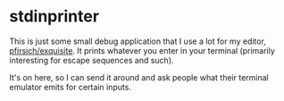 # stdinprinter

This is just some small debug application that I use a lot for my editor, [pfirsich/exquisite](exquisite). It prints whatever you enter in your terminal (primarily interesting for escape sequences and such).

It's on here, so I can send it around and ask people what their terminal emulator emits for certain inputs.
